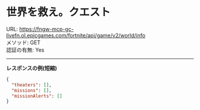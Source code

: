 # 世界を救え。クエスト

URL: https://fngw-mcp-gc-livefn.ol.epicgames.com/fortnite/api/game/v2/world/info \
メソッド: GET \
認証の有無: Yes

---

__レスポンスの例(短縮)__

```json
{
  "theaters": [],
  "missions": [],
  "missionAlerts": []
}
```
